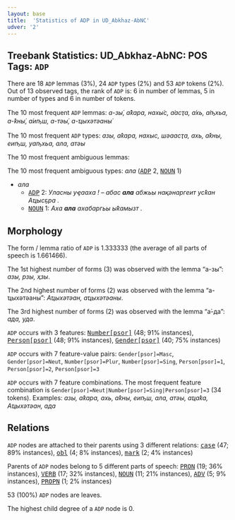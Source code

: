 ```yaml
---
layout: base
title:  'Statistics of ADP in UD_Abkhaz-AbNC'
udver: '2'
---
```


## Treebank Statistics: UD_Abkhaz-AbNC: POS Tags: `ADP`

There are 18 `ADP` lemmas (3%), 24 `ADP` types (2%) and 53 `ADP` tokens (2%).
Out of 13 observed tags, the rank of `ADP` is: 6 in number of lemmas, 5 in number of types and 6 in number of tokens.

The 10 most frequent `ADP` lemmas: <em>а-зы́, а́ҟара, нахы́с, а́асҭа, а́хь, а́ҧхьа, а-ҟны́, а́иҧш, а-тәы́, а-ҵыхәтәаны́</em>

The 10 most frequent `ADP` types:  <em>азы, аҟара, нахыс, шәаасҭа, ахь, аҟны, еиҧш, уаҧхьа, ала, атәы</em>

The 10 most frequent ambiguous lemmas: 

The 10 most frequent ambiguous types:  <em>ала</em> (<tt><a href="ab_abnc-pos-ADP.html">ADP</a></tt> 2, <tt><a href="ab_abnc-pos-NOUN.html">NOUN</a></tt> 1)


* <em>ала</em>
  * <tt><a href="ab_abnc-pos-ADP.html">ADP</a></tt> 2: <em>Уласны уҿааха ! – абас <b>ала</b> абжьы нақәнаргеит усҟан Аҵысҕра .</em>
  * <tt><a href="ab_abnc-pos-NOUN.html">NOUN</a></tt> 1: <em>Аха <b>ала</b> ахабаргьы ыҟамызт .</em>

## Morphology

The form / lemma ratio of `ADP` is 1.333333 (the average of all parts of speech is 1.661466).

The 1st highest number of forms (3) was observed with the lemma “а-зы́”: <em>азы, рзы, ҳзы</em>.

The 2nd highest number of forms (2) was observed with the lemma “а-ҵыхәтәаны́”: <em>Аҵыхәтәан, аҵыхәтәаны</em>.

The 3rd highest number of forms (2) was observed with the lemma “а́-да”: <em>ада, уда</em>.

`ADP` occurs with 3 features: <tt><a href="ab_abnc-feat-Number-psor.html">Number[psor]</a></tt> (48; 91% instances), <tt><a href="ab_abnc-feat-Person-psor.html">Person[psor]</a></tt> (48; 91% instances), <tt><a href="ab_abnc-feat-Gender-psor.html">Gender[psor]</a></tt> (40; 75% instances)

`ADP` occurs with 7 feature-value pairs: `Gender[psor]=Masc`, `Gender[psor]=Neut`, `Number[psor]=Plur`, `Number[psor]=Sing`, `Person[psor]=1`, `Person[psor]=2`, `Person[psor]=3`

`ADP` occurs with 7 feature combinations.
The most frequent feature combination is `Gender[psor]=Neut|Number[psor]=Sing|Person[psor]=3` (34 tokens).
Examples: <em>азы, аҟара, ахь, аҟны, еиҧш, ала, атәы, аҵаҟа, Аҵыхәтәан, ада</em>


## Relations

`ADP` nodes are attached to their parents using 3 different relations: <tt><a href="ab_abnc-dep-case.html">case</a></tt> (47; 89% instances), <tt><a href="ab_abnc-dep-obl.html">obl</a></tt> (4; 8% instances), <tt><a href="ab_abnc-dep-mark.html">mark</a></tt> (2; 4% instances)

Parents of `ADP` nodes belong to 5 different parts of speech: <tt><a href="ab_abnc-pos-PRON.html">PRON</a></tt> (19; 36% instances), <tt><a href="ab_abnc-pos-VERB.html">VERB</a></tt> (17; 32% instances), <tt><a href="ab_abnc-pos-NOUN.html">NOUN</a></tt> (11; 21% instances), <tt><a href="ab_abnc-pos-ADV.html">ADV</a></tt> (5; 9% instances), <tt><a href="ab_abnc-pos-PROPN.html">PROPN</a></tt> (1; 2% instances)

53 (100%) `ADP` nodes are leaves.

The highest child degree of a `ADP` node is 0.


